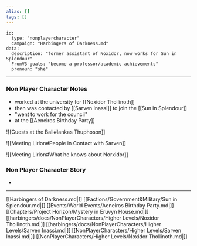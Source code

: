 ```yaml
---
alias: []
tags: []
---
```


```RpgManager4
id: 
  type: "nonplayercharacter"
  campaign: "Harbingers of Darkness.md"
data: 
  description: "former assistant of Noxidor, now works for Sun in Splendour"
  FromV3-goals: "become a professor/academic achievements"
  pronoun: "she"
```
---
### Non Player Character Notes
 - worked at the university for [[Noxidor Thollinoth]]
 - then was contacted by [[Sarven Inassi]] to join the [[Sun in Splendour]] 
 - "went to work for the council"
 - at the [[Aeneiros Birthday Party]]

![[Guests at the Ball#Iankas Thuphoson]]

![[Meeting Lirion#People in Contact with Sarven]]

![[Meeting Lirion#What he knows about Norxidor]]

### Non Player Character Story
 - 

---

[[Harbingers of Darkness.md|]]
[[Factions/Government&Military/Sun in Splendour.md|]]
[[Events/World Events/Aeneiros Birthday Party.md|]]
[[Chapters/Project Horizon/Mystery in Eruvyn House.md|]]
[[harbingers/docs/NonPlayerCharacters/Higher Levels/Noxidor Thollinoth.md|]]
[[harbingers/docs/NonPlayerCharacters/Higher Levels/Sarven Inassi.md|]]
[[NonPlayerCharacters/Higher Levels/Sarven Inassi.md|]]
[[NonPlayerCharacters/Higher Levels/Noxidor Thollinoth.md|]]
